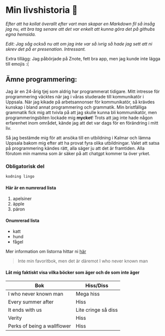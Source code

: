 # Min livshistoria :cowboy_hat_face:
_Efter att ha kollat överallt efter vart man skapar en Markdown fil så insåg jag nu, ett bra tag senare att det var enkelt att kunna göra det på githubs egna hemsida._

_Edit: Jag såg också nu att om jag inte var så ivrig så hade jag sett att ni skrev det på er presenation. Intressant._

Extra tillägg: Jag påbörjade på Znote, fett bra app, men jag kunde inte lägga till emojis :(

## Ämne programmering:
Jag är en 24-årig tjej som aldrig har programmerat tidigare. Mitt intresse för programmering väcktes när jag i våras studerade till kommunikatör i Uppsala. När jag kikade på arbetsannonser för kommunikatör, så krävdes kunskap i bland annat programmering och grammatik. Min bristfälliga grammatik fick mig att tvivla på att jag skulle kunna bli kommunikatör, men programmeringsbiten lockade mig **mycket**! Trots att jag inte hade någon erfarenhet inom området, kände jag att det var dags för en förändring i mitt liv.

Så jag bestämde mig för att ansöka till en utbildning i Kalmar och lämna Uppsala bakom mig efter att ha provat fyra olika utbildningar. Valet att satsa på programmering kändes rätt, alla säger ju att det är framtiden. Alla förutom min mamma som är säker på att chatgpt kommer ta över yrket.

### Obligatorisk del
``` javascript
kodning lingo
```

#### Här är en numrerad lista
1. apelsiner
2. äpple
3. päron

#### Onumrerad lista
- katt
- hund
- fågel

Mer information om listorna hittar ni [här](https://www.youtube.com/watch?v=27wsh5jFBks)

>Inte min favoritbok, men det är däremot I who never known man

#### Låt mig faktiskt visa vilka böcker som äger och de som inte äger 
| Bok | Hiss/Diss |
| ----------- | ----------- |
| I who never known man | Mega hiss |
| Every summer after | Hiss |
| It ends with us | Lite cringe så diss |
| Verity | Hiss |
| Perks of being a wallflower| Hiss |
